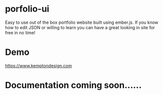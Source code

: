 # porfolio-ui
Easy to use out of the box portfolio website built using ember.js. If you know how to edit JSON or willing to learn you can have a great looking in site for free in no time!

# Demo
https://www.kemptondesign.com

# Documentation coming soon......
